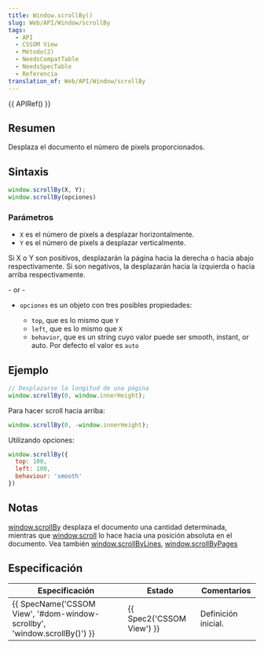 ```yaml
---
title: Window.scrollBy()
slug: Web/API/Window/scrollBy
tags:
  - API
  - CSSOM View
  - Método(2)
  - NeedsCompatTable
  - NeedsSpecTable
  - Referencia
translation_of: Web/API/Window/scrollBy
---
```


{{ APIRef() }}

## Resumen

Desplaza el documento el número de pixels proporcionados.

## Sintaxis

```js
window.scrollBy(X, Y);
window.scrollBy(opciones)
```

### Parámetros

- `X` es el número de pixels a desplazar horizontalmente.
- `Y` es el número de pixels a desplazar verticalmente.

Si X o Y son positivos, desplazarán la página hacia la derecha o hacia abajo respectivamente. Si son negativos, la desplazarán hacia la izquierda o hacia arriba respectivamente.

\- or -

- `opciones` es un objeto con tres posibles propiedades:

  - `top`, que es lo mismo que `Y`
  - `left`, que es lo mismo que `X`
  - `behavior`, que es un string cuyo valor puede ser smooth, instant, or auto. Por defecto el valor es `auto`

## Ejemplo

```js
// Desplazarse la longitud de una página
window.scrollBy(0, window.innerHeight);
```

Para hacer scroll hacia arriba:

```js
window.scrollBy(0, -window.innerHeight);
```

Utilizando opciones:

```js
window.scrollBy({
  top: 100,
  left: 100,
  behaviour: 'smooth'
})
```

## Notas

[window.scrollBy](/es/docs/DOM/Window.scrollBy) desplaza el documento una cantidad determinada, mientras que [window.scroll](/es/docs/DOM/Window.scroll) lo hace hacia una posición absoluta en el documento. Vea también [window.scrollByLines](/es/docs/DOM/Window.scrollByLines), [window.scrollByPages](/es/docs/DOM/Window.scrollByPages)

## Especificación

| Especificación                                                                                   | Estado                           | Comentarios         |
| ------------------------------------------------------------------------------------------------ | -------------------------------- | ------------------- |
| {{ SpecName('CSSOM View', '#dom-window-scrollby', 'window.scrollBy()') }} | {{ Spec2('CSSOM View') }} | Definición inicial. |

